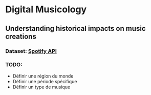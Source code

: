 # Digital Musicology
## Understanding historical impacts on music creations

### Dataset: [Spotify API](https://developer.spotify.com/documentation/web-api/quick-start/)

### TODO:
- Définir une région du monde
- Définir une période spécifique
- Définir un type de musique
